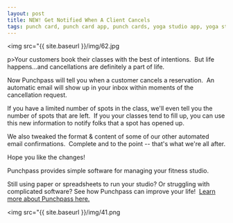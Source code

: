 ```yaml
---
layout: post
title: NEW! Get Notified When A Client Cancels
tags: punch card, punch card app, punch cards, yoga studio app, yoga studio software, online scheduling software, fitness software, dance studio software, punch card computer, class management software, attendance tracking software, gym management software, punch card system, class registration software, class scheduling software, yoga studio management software, class attendance app, digital punch card, fitness club software, fitness class app, fitness center software, class attendance software, punchpass, punch pass
---
```


<img src="{{ site.baseurl }}/img/62.jpg

p>Your customers book their classes with the best of intentions.  But life happens...and cancellations are definitely a part of life.  

Now Punchpass will tell you when a customer cancels a reservation.  An automatic email will show up in your inbox within moments of the cancellation request.  

If you have a limited number of spots in the class, we'll even tell you the number of spots that are left.  If you your classes tend to fill up, you can use this new information to notify folks that a spot has opened up.  

We also tweaked the format & content of some of our other automated email confirmations.  Complete and to the point -- that's what we're all after.

Hope you like the changes!

Punchpass provides simple software for managing your fitness studio.  

Still using paper or spreadsheets to run your studio? Or struggling with complicated software? See how Punchpass can improve your life!  [Learn more about Punchpass here.](http://punchpass.net/?utm_source=Blog&utm_medium=Blog&utm_campaign=ReservDeadline)

<img src="{{ site.baseurl }}/img/41.png


